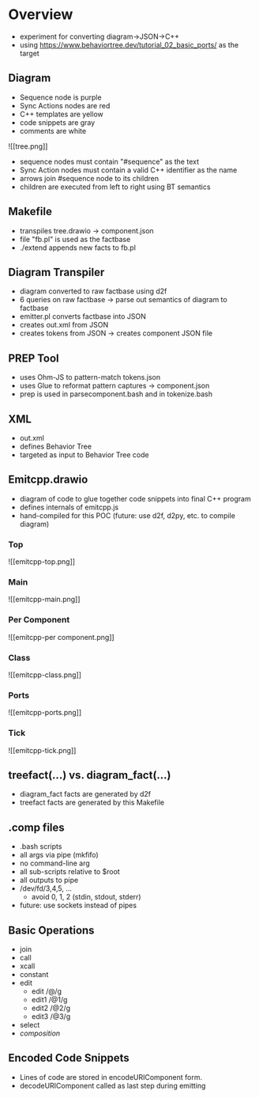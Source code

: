 # Overview
- experiment for converting diagram->JSON->C++
- using https://www.behaviortree.dev/tutorial_02_basic_ports/ as the target

## Diagram
- Sequence node is purple
- Sync Actions nodes are red
- C++ templates are yellow
- code snippets are gray
- comments are white

![[tree.png]]

- sequence nodes must contain "#sequence" as the text
- Sync Action nodes must contain a valid C++ identifier as the name
- arrows join #sequence node to its children
- children are executed from left to right using BT semantics

## Makefile
- transpiles tree.drawio -> component.json
- file "fb.pl" is used as the factbase
- ./extend appends new facts to fb.pl

## Diagram Transpiler
- diagram converted to raw factbase using d2f
- 6 queries on raw factbase -> parse out semantics of diagram to factbase
- emitter.pl converts factbase into JSON
- creates out.xml from JSON
- creates tokens from JSON -> creates component JSON file

## PREP Tool
- uses Ohm-JS to pattern-match tokens.json
- uses Glue to reformat pattern captures -> component.json
- prep is used in parsecomponent.bash and in tokenize.bash

## XML
- out.xml
- defines Behavior Tree
- targeted as input to Behavior Tree code

## Emitcpp.drawio
- diagram of code to glue together code snippets into final C++ program
- defines internals of emitcpp.js
- hand-compiled for this POC (future: use d2f, d2py, etc. to compile diagram)

### Top

![[emitcpp-top.png]]

### Main

![[emitcpp-main.png]]

### Per Component

![[emitcpp-per component.png]]

### Class

![[emitcpp-class.png]]

### Ports

![[emitcpp-ports.png]]

### Tick

![[emitcpp-tick.png]]

## treefact(...) vs. diagram_fact(...)
- diagram_fact facts are generated by d2f
- treefact facts are generated by this Makefile
## .comp files
- .bash scripts
- all args via pipe (mkfifo)
- no command-line arg
- all sub-scripts relative to $root
- all outputs to pipe
- /dev/fd/3,4,5, ... 
	- avoid 0, 1, 2 (stdin, stdout, stderr)
- future: use sockets instead of pipes
## Basic Operations
- join
- call
- xcall
- constant
- edit
	- edit		/@/g
	- edit1		/@1/g
	- edit2		/@2/g
	- edit3		/@3/g
- select
- *composition*
## Encoded Code Snippets
- Lines of code are stored in encodeURIComponent form.
- decodeURIComponent called as last step during emitting


